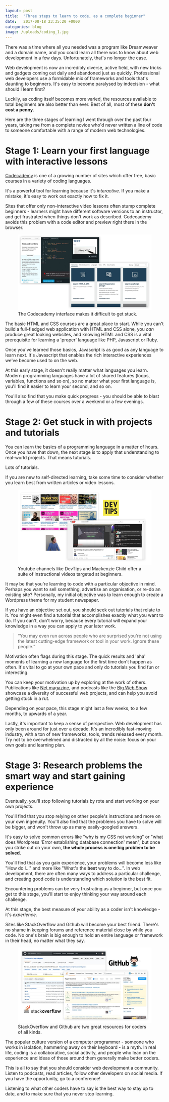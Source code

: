 ```yaml
---
layout: post
title:  "Three steps to learn to code, as a complete beginner"
date:   2017-08-18 23:35:20 +0000
categories: blog
image: /uploads/coding_1.jpg
---
```


There was a time where all you needed was a program like Dreamweaver and a domain name, and you could learn all there was to know about web development in a few days. Unfortunately, that's no longer the case.

Web development is now an incredibly diverse, active field, with new tricks and gadgets coming out daily and abandoned just as quickly. Professional web developers use a formidable mix of frameworks and tools that's daunting to beginners. It's easy to become paralysed by indecision - what should I learn first?

Luckily, as coding itself becomes more varied, the resources available to total beginners are also better than ever. Best of all, most of these **don't cost a penny**.

Here are the three stages of learning I went through over the past four years, taking me from a complete novice who'd never written a line of code to someone comfortable with a range of modern web technologies.

Stage 1: Learn your first language with interactive lessons
========

[Codecademy](http://codecademy.com) is one of a growing number of sites which offer free, basic courses in a variety of coding languages.

It's a powerful tool for learning because it's *interactive*. If you make a mistake, it's easy to work out exactly how to fix it.

Sites that offer only non-interactive video lessons often stump complete beginners - learners might have different software versions to an instructor, and get frustrated when things don't work as described. Codecademy avoids this problem with a code editor and preview right there in the browser.

<figure>
  <img src="/uploads/coding_3.jpg"/>
  <figcaption>The Codecademy interface makes it difficult to get stuck.</figcaption>
</figure>

The basic HTML and CSS courses are a great place to start. While you can't build a full-fledged web application with HTML and CSS alone, you *can* produce great looking websites, and knowing HTML and CSS is a vital prerequisite for learning a 'proper' language like PHP, Javascript or Ruby.

Once you've learned those basics, Javascript is as good as any language to learn next. It's Javascript that enables the rich interactive experiences we've become used to on the web.

At this early stage, it doesn't really matter what languages you learn. Modern programming languages have a lot of shared features (loops, variables, functions and so on), so no matter what your first language is, you'll find it easier to learn your second, and so on.

You'll also find that you make quick progress - you should be able to blast through a few of these courses over a weekend or a few evenings.


Stage 2: Get stuck in with projects and tutorials
===============

You can learn the basics of a programming language in a matter of hours. Once you have that down, the next stage is to apply that understanding to real-world projects. That means tutorials.

Lots of tutorials.

If you are new to self-directed learning, take some time to consider whether you learn best from written articles or video lessons.

<figure>
  <img src="/uploads/coding_2.jpg"/>
  <figcaption>Youtube channels like DevTips and Mackenzie Child offer a suite of instructional videos targeted at beginners.</figcaption>
</figure>

It may be that you're learning to code with a particular objective in mind. Perhaps you want to sell something, advertise an organisation, or re-do an existing site? Personally, my initial objective was to learn enough to create a Wordpress theme for my student newspaper.

If you have an objective set out, you should seek out tutorials that relate to it. You might even find a tutorial that accomplishes exactly what you want to do. If you can't, don't worry, because every tutorial will expand your knowledge in a way you can apply to your later work.

<blockquote><q>You may even run across people who are surprised you're not using the latest cutting-edge framework or tool in your work. Ignore these people.</q></blockquote>

Motivation often flags during this stage. The quick results and 'aha' moments of learning a new language for the first time don't happen as often. It's vital to go at your own pace and only do tutorials you find fun or interesting.

You can keep your motivation up by exploring at the work of others. Publications like [Net magazine](http://www.creativebloq.com/net-magazine), and podcasts like the [Big Web Show](http://5by5.tv/bigwebshow) showcase a diversity of successful web projects, and can help you avoid getting stuck in a rut.

Depending on your pace, this stage might last a few weeks, to a few months, to upwards of a year.

Lastly, it's important to keep a sense of perspective. Web development has only been around for just over a decade. It's an incredibly fast-moving industry, with a ton of new frameworks, tools, trends released every month. Try not to be overwhelmed and distracted by all the noise: focus on your own goals and learning plan.


Stage 3: Research problems the smart way and start gaining experience
================

Eventually, you'll stop following tutorials by rote and start working on your own projects.

You'll find that you stop relying on other people's instructions and more on your own ingenuity. You'll also find that the problems you have to solve will be bigger, and won't throw up as many easily-googled answers.

It's easy to solve common errors like "why is my CSS not working" or "what does Wordpress 'Error establishing database connection' mean", but once you strike out on your own, **the whole process is one big problem to be solved**.

You'll find that as you gain experience, your problems will become less like "How do I..." and more like "What's the **best** way to do...". In web development, there are often many ways to address a particular challenge, and creating good code is understanding which solution is the best fit.

Encountering problems can be very frustrating as a beginner, but once you get to this stage, you'll start to enjoy thinking your way around each challenge.

At this stage, the best measure of your ability as a coder isn't knowledge - it's *experience*.

Sites like StackOverflow and Github will become your best friend. There's no shame in keeping forums and reference material close by while you code. No one's brain is big enough to hold an entire language or framework in their head, no matter what they say.

<figure>
  <img src="/uploads/coding_4.jpg"/>
  <figcaption>StackOverflow and Github are two great resources for coders of all kinds.</figcaption>
</figure>

The popular culture version of a computer programmer - someone who works in isolation, hammering away on their keyboard - is a myth. In real life, coding is a collaborative, social activity, and people who lean on the experience and ideas of those around them generally make better coders.

This is all to say that you should consider web development a community. Listen to podcasts, read articles, follow other developers on social media. If you have the opportunity, go to a conference!

Listening to what other coders have to say is the best way to stay up to date, and to make sure that you never stop learning.
